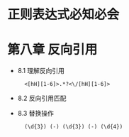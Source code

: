 # 正则表达式必知必会
# 第八章 反向引用

- 8.1 理解反向引用
  ```标签<h1> 到 <h6>
    <[hH][1-6]>.*?<\/[hH][1-6]>
  ```

- 8.2 反向引用匹配

- 8.3 替换操作 
  ```电话号码
    (\d{3}) (-) (\d{3}) (-) (\d{4}) 
  ```